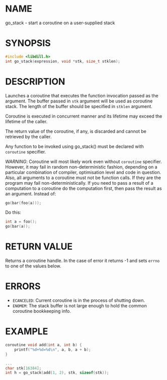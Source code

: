# NAME

go_stack - start a coroutine on a user-supplied stack

# SYNOPSIS

```c
#include <libdill.h>
int go_stack(expression, void *stk, size_t stklen);
```

# DESCRIPTION

Launches a coroutine that executes the function invocation passed as the argument. The buffer passed in `stk` argument will be used as coroutine stack. The length of the buffer should be specified in `stklen` argument.

Coroutine is executed in concurrent manner and its lifetime may exceed the lifetime of the caller.

The return value of the coroutine, if any, is discarded and cannot be retrieved by the caller.

Any function to be invoked using go_stack() must be declared with `coroutine` specifier.

*WARNING*: Coroutine will most likely work even without `coroutine` specifier. However, it may fail in random non-deterministic fashion, depending on a particular combination of compiler, optimisation level and code in question. Also, all arguments to a coroutine must not be function calls. If they are the program may fail non-deterministically. If you need to pass a result of a computation to a coroutine do the computation first, then pass the result as an argument. Instead of:

```c
go(bar(foo(a)));
```

Do this:

```c
int a = foo();
go(bar(a));
```

# RETURN VALUE

Returns a coroutine handle. In the case of error it returns -1 and sets `errno` to one of the values below.

# ERRORS

* `ECANCELED`: Current coroutine is in the process of shutting down.
* `ENOMEM`: The stack buffer is not large enough to hold the common coroutine bookkeeping info.

# EXAMPLE

```c
coroutine void add(int a, int b) {
    printf("%d+%d=%d\n", a, b, a + b);
}

...
char stk[16384];
int h = go_stack(add(1, 2), stk, sizeof(stk));
```


